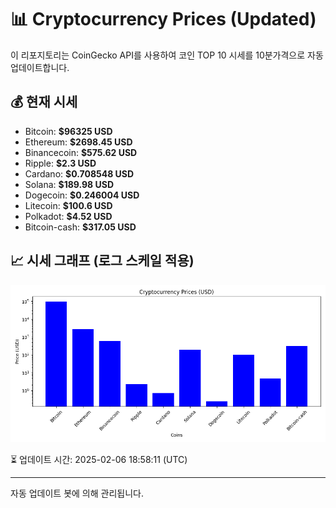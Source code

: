 
# 📊 Cryptocurrency Prices (Updated)

이 리포지토리는 CoinGecko API를 사용하여 코인 TOP 10 시세를 10분가격으로 자동 업데이트합니다.

## 💰 현재 시세
- Bitcoin: **$96325 USD**
- Ethereum: **$2698.45 USD**
- Binancecoin: **$575.62 USD**
- Ripple: **$2.3 USD**
- Cardano: **$0.708548 USD**
- Solana: **$189.98 USD**
- Dogecoin: **$0.246004 USD**
- Litecoin: **$100.6 USD**
- Polkadot: **$4.52 USD**
- Bitcoin-cash: **$317.05 USD**

## 📈 시세 그래프 (로그 스케일 적용)
![Crypto Prices](crypto_prices.png)

⏳ 업데이트 시간: 2025-02-06 18:58:11 (UTC)

---
자동 업데이트 봇에 의해 관리됩니다.
